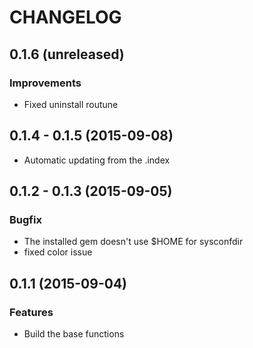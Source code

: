 # CHANGELOG

## 0.1.6 (unreleased)
### Improvements
* Fixed uninstall routune

## 0.1.4 - 0.1.5 (2015-09-08)
* Automatic updating from the .index

## 0.1.2 - 0.1.3 (2015-09-05)
### Bugfix
* The installed gem doesn't use $HOME for sysconfdir
* fixed color issue

## 0.1.1 (2015-09-04)
### Features
* Build the base functions